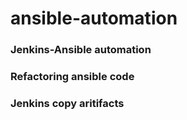 # ansible-automation
### Jenkins-Ansible automation
### Refactoring ansible code
### Jenkins copy aritifacts